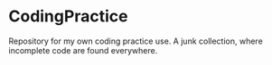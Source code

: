 # CodingPractice
Repository for my own coding practice use. A junk collection, where incomplete code are found everywhere.
